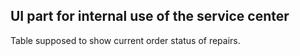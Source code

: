 ## UI part for internal use of the service center

Table supposed to show current order status of repairs.